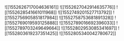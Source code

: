 ![[1552626717004636161]]
![[1552627042914635776]]
![[1552628541661011968]]
![[1552749201527713792]]
![[1552756905851817984]]
![[1552758753681891328]]
![[1552769019593125888]]
![[1552789016692396033]]
![[1552789703249649664]]
![[1552802953085341697]]
![[1552803619237351425]]
![[1552805340042780672]]
